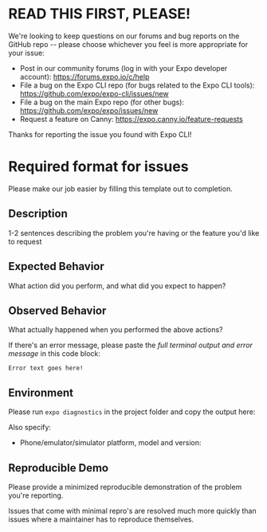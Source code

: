 <!-- The Expo team will be less responsive to issues during the holiday season through New Year's. For dedicated help, as always we recommend working with consultants or an agency such as the ones here depending on their holiday availability: https://expo.io/consultants. -->


# READ THIS FIRST, PLEASE!

We're looking to keep questions on our forums and bug reports on the GitHub repo -- please choose whichever you feel is more appropriate for your issue:

- Post in our community forums (log in with your Expo developer account): https://forums.expo.io/c/help
- File a bug on the Expo CLI repo (for bugs related to the Expo CLI tools): https://github.com/expo/expo-cli/issues/new
- File a bug on the main Expo repo (for other bugs): https://github.com/expo/expo/issues/new
- Request a feature on Canny: https://expo.canny.io/feature-requests

Thanks for reporting the issue you found with Expo CLI!

# Required format for issues

Please make our job easier by filling this template out to completion.

## Description

1-2 sentences describing the problem you're having or the feature you'd like to request

## Expected Behavior

What action did you perform, and what did you expect to happen?

## Observed Behavior

What actually happened when you performed the above actions?

If there's an error message, please paste the _full terminal output and error message_ in this code block:

```
Error text goes here!
```

## Environment

Please run `expo diagnostics` in the project folder and copy the output here:

Also specify:

- Phone/emulator/simulator platform, model and version:

## Reproducible Demo

Please provide a minimized reproducible demonstration of the problem you're reporting.

Issues that come with minimal repro's are resolved much more quickly than issues where a maintainer has to reproduce themselves.
